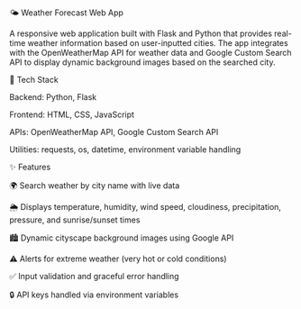 🌤️ Weather Forecast Web App

A responsive web application built with Flask and Python that provides real-time weather information based on user-inputted cities. The app integrates with the OpenWeatherMap API for weather data and Google Custom Search API to display dynamic background images based on the searched city.


🔧 Tech Stack

Backend: Python, Flask

Frontend: HTML, CSS, JavaScript

APIs: OpenWeatherMap API, Google Custom Search API

Utilities: requests, os, datetime, environment variable handling


✨ Features

🌍 Search weather by city name with live data

🌦 Displays temperature, humidity, wind speed, cloudiness, precipitation, pressure, and sunrise/sunset times

🏙 Dynamic cityscape background images using Google API

⚠️ Alerts for extreme weather (very hot or cold conditions)

✅ Input validation and graceful error handling

🔒 API keys handled via environment variables
